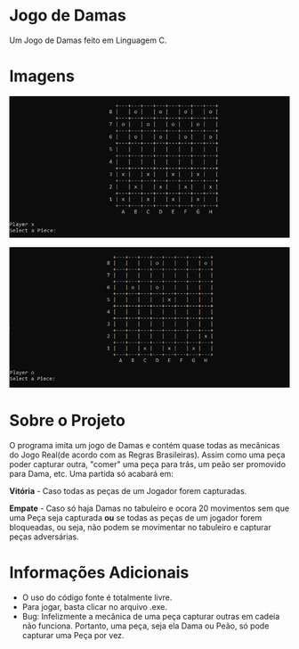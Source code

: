 # Jogo de Damas

Um Jogo de Damas feito em Linguagem C.

# Imagens
![](https://github.com/Paulo-Henrique-Silva/Checkers-Game-C/blob/master/Images/Jogo.PNG)

![](https://github.com/Paulo-Henrique-Silva/Checkers-Game-C/blob/master/Images/Partida.PNG)

# Sobre o Projeto

O programa imita um jogo de Damas e contém quase todas as mecânicas do Jogo Real(de acordo com as Regras Brasileiras). Assim como uma peça poder capturar outra, "comer" uma peça para trás, um peão ser promovido para Dama, etc. Uma partida só acabará em:

**Vitória** - Caso todas as peças de um Jogador forem capturadas.

**Empate** - Caso só haja Damas no tabuleiro e ocora 20 movimentos sem que uma Peça seja capturada **ou** se todas as peças de um jogador forem bloqueadas, ou seja, não podem se movimentar no tabuleiro e capturar peças adversárias. 

# Informações Adicionais

- O uso do código fonte é totalmente livre.
- Para jogar, basta clicar no arquivo .exe.
- Bug: Infelizmente a mecânica de uma peça capturar outras em cadeia não funciona. Portanto, uma peça, seja ela Dama ou Peão, só pode capturar uma Peça por vez.
